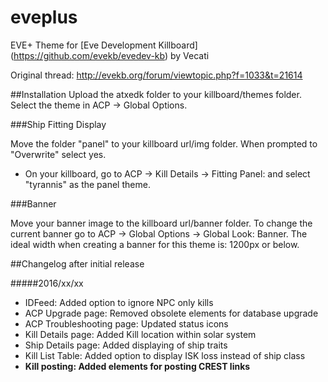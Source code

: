 # eveplus
EVE+ Theme for [Eve Development Killboard] (https://github.com/evekb/evedev-kb) by Vecati

Original thread: http://evekb.org/forum/viewtopic.php?f=1033&t=21614

##Installation
Upload the atxedk folder to your killboard/themes folder. Select the theme in ACP -> Global Options.

###Ship Fitting Display

Move the folder "panel" to your killboard url/img folder. When prompted to "Overwrite" select yes.
- On your killboard, go to ACP -> Kill Details -> Fitting Panel: and select "tyrannis" as the panel theme.

###Banner

Move your banner image to the killboard url/banner folder. To change the current banner go to ACP -> Global Options -> Global Look: Banner.
The ideal width when creating a banner for this theme is: 1200px or below.

##Changelog after initial release

#####2016/xx/xx

* IDFeed: Added option to ignore NPC only kills
* ACP Upgrade page: Removed obsolete elements for database upgrade
* ACP Troubleshooting page: Updated status icons
* Kill Details page: Added Kill location within solar system
* Ship Details page: Added displaying of ship traits
* Kill List Table: Added option to display ISK loss instead of ship class
* **Kill posting: Added elements for posting CREST links**